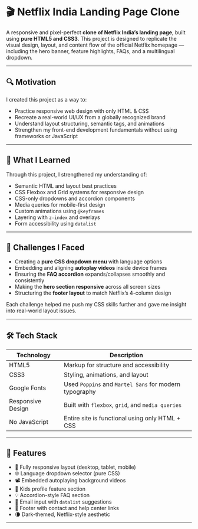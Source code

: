 # 🎬 Netflix India Landing Page Clone

A responsive and pixel-perfect **clone of Netflix India’s landing page**, built using **pure HTML5 and CSS3**. This project is designed to replicate the visual design, layout, and content flow of the official Netflix homepage — including the hero banner, feature highlights, FAQs, and a multilingual dropdown.

---

## 🔍 Motivation

I created this project as a way to:

- Practice responsive web design with only HTML & CSS
- Recreate a real-world UI/UX from a globally recognized brand
- Understand layout structuring, semantic tags, and animations
- Strengthen my front-end development fundamentals without using frameworks or JavaScript

---



## 📘 What I Learned

Through this project, I strengthened my understanding of:

- Semantic HTML and layout best practices
- CSS Flexbox and Grid systems for responsive design
- CSS-only dropdowns and accordion components
- Media queries for mobile-first design
- Custom animations using `@keyframes`
- Layering with `z-index` and overlays
- Form accessibility using `datalist`

---

## 🧩 Challenges I Faced

- Creating a **pure CSS dropdown menu** with language options
- Embedding and aligning **autoplay videos** inside device frames
- Ensuring the **FAQ accordion** expands/collapses smoothly and consistently
- Making the **hero section responsive** across all screen sizes
- Structuring the **footer layout** to match Netflix’s 4-column design

Each challenge helped me push my CSS skills further and gave me insight into real-world layout issues.

---

## 🛠️ Tech Stack

| Technology | Description |
|------------|-------------|
| HTML5 | Markup for structure and accessibility |
| CSS3 | Styling, animations, and layout |
| Google Fonts | Used `Poppins` and `Martel Sans` for modern typography |
| Responsive Design | Built with `flexbox`, `grid`, and `media queries` |
| No JavaScript | Entire site is functional using only HTML + CSS |

---

## 🧱 Features

- 🎯 Fully responsive layout (desktop, tablet, mobile)
- 🌐 Language dropdown selector (pure CSS)
- 📽️ Embedded autoplaying background videos
- 🧒 Kids profile feature section
- 💡 Accordion-style FAQ section
- 💌 Email input with `datalist` suggestions
- 🔗 Footer with contact and help center links
- 🌘 Dark-themed, Netflix-style aesthetic

---

